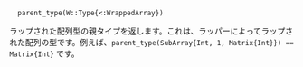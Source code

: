 ```
  parent_type(W::Type{<:WrappedArray})
```

ラップされた配列型の親タイプを返します。これは、ラッパーによってラップされた配列の型です。例えば、`parent_type(SubArray{Int, 1, Matrix{Int}}) == Matrix{Int}` です。
